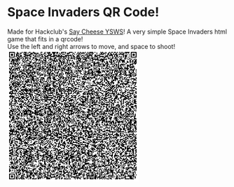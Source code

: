 # Space Invaders QR Code!
Made for Hackclub's [Say Cheese YSWS](https://saycheese.hackclub.com/)!
A very simple Space Invaders html game that fits in a qrcode!  
Use the left and right arrows to move, and space to shoot!  
![alt text](https://github.com/devxiexie/SpaceInvadersQRCode/blob/main/QRcode.png?raw=true)
